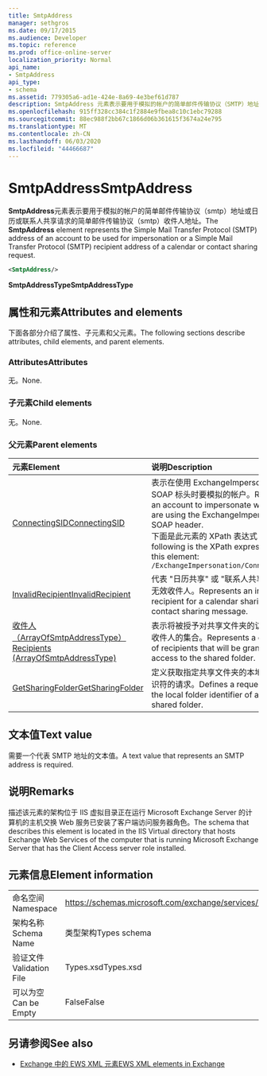 ```yaml
---
title: SmtpAddress
manager: sethgros
ms.date: 09/17/2015
ms.audience: Developer
ms.topic: reference
ms.prod: office-online-server
localization_priority: Normal
api_name:
- SmtpAddress
api_type:
- schema
ms.assetid: 779305a6-ad1e-424e-8a69-4e3bef61d787
description: SmtpAddress 元素表示要用于模拟的帐户的简单邮件传输协议（SMTP）地址或日历或联系人共享请求的简单邮件传输协议（SMTP）收件人地址。
ms.openlocfilehash: 915ff328cc384c1f2884e9fbea8c10c1ebc79288
ms.sourcegitcommit: 88ec988f2bb67c1866d06b361615f3674a24e795
ms.translationtype: MT
ms.contentlocale: zh-CN
ms.lasthandoff: 06/03/2020
ms.locfileid: "44466687"
---
```

# <a name="smtpaddress"></a><span data-ttu-id="236d1-103">SmtpAddress</span><span class="sxs-lookup"><span data-stu-id="236d1-103">SmtpAddress</span></span>

<span data-ttu-id="236d1-104">**SmtpAddress**元素表示要用于模拟的帐户的简单邮件传输协议（smtp）地址或日历或联系人共享请求的简单邮件传输协议（smtp）收件人地址。</span><span class="sxs-lookup"><span data-stu-id="236d1-104">The **SmtpAddress** element represents the Simple Mail Transfer Protocol (SMTP) address of an account to be used for impersonation or a Simple Mail Transfer Protocol (SMTP) recipient address of a calendar or contact sharing request.</span></span> 
  
```xml
<SmtpAddress/>
```

<span data-ttu-id="236d1-105">**SmtpAddressType**</span><span class="sxs-lookup"><span data-stu-id="236d1-105">**SmtpAddressType**</span></span>

## <a name="attributes-and-elements"></a><span data-ttu-id="236d1-106">属性和元素</span><span class="sxs-lookup"><span data-stu-id="236d1-106">Attributes and elements</span></span>

<span data-ttu-id="236d1-107">下面各部分介绍了属性、子元素和父元素。</span><span class="sxs-lookup"><span data-stu-id="236d1-107">The following sections describe attributes, child elements, and parent elements.</span></span>
  
### <a name="attributes"></a><span data-ttu-id="236d1-108">Attributes</span><span class="sxs-lookup"><span data-stu-id="236d1-108">Attributes</span></span>

<span data-ttu-id="236d1-109">无。</span><span class="sxs-lookup"><span data-stu-id="236d1-109">None.</span></span>
  
### <a name="child-elements"></a><span data-ttu-id="236d1-110">子元素</span><span class="sxs-lookup"><span data-stu-id="236d1-110">Child elements</span></span>

<span data-ttu-id="236d1-111">无。</span><span class="sxs-lookup"><span data-stu-id="236d1-111">None.</span></span>
  
### <a name="parent-elements"></a><span data-ttu-id="236d1-112">父元素</span><span class="sxs-lookup"><span data-stu-id="236d1-112">Parent elements</span></span>

|<span data-ttu-id="236d1-113">**元素**</span><span class="sxs-lookup"><span data-stu-id="236d1-113">**Element**</span></span>|<span data-ttu-id="236d1-114">**说明**</span><span class="sxs-lookup"><span data-stu-id="236d1-114">**Description**</span></span>|
|:-----|:-----|
|[<span data-ttu-id="236d1-115">ConnectingSID</span><span class="sxs-lookup"><span data-stu-id="236d1-115">ConnectingSID</span></span>](connectingsid.md) <br/> |<span data-ttu-id="236d1-116">表示在使用 ExchangeImpersonation SOAP 标头时要模拟的帐户。</span><span class="sxs-lookup"><span data-stu-id="236d1-116">Represents an account to impersonate when you are using the ExchangeImpersonation SOAP header.</span></span>  <br/> <span data-ttu-id="236d1-117">下面是此元素的 XPath 表达式： </span><span class="sxs-lookup"><span data-stu-id="236d1-117">The following is the XPath expression to this element:</span></span>  <br/>  `/ExchangeImpersonation/ConnectingSID` <br/> |
|[<span data-ttu-id="236d1-118">InvalidRecipient</span><span class="sxs-lookup"><span data-stu-id="236d1-118">InvalidRecipient</span></span>](invalidrecipient.md) <br/> |<span data-ttu-id="236d1-119">代表 "日历共享" 或 "联系人共享邮件" 的无效收件人。</span><span class="sxs-lookup"><span data-stu-id="236d1-119">Represents an invalid recipient for a calendar sharing or contact sharing message.</span></span>  <br/> |
|[<span data-ttu-id="236d1-120">收件人（ArrayOfSmtpAddressType）</span><span class="sxs-lookup"><span data-stu-id="236d1-120">Recipients (ArrayOfSmtpAddressType)</span></span>](recipients-arrayofsmtpaddresstype.md) <br/> |<span data-ttu-id="236d1-121">表示将被授予对共享文件夹的访问权限的收件人的集合。</span><span class="sxs-lookup"><span data-stu-id="236d1-121">Represents a collection of recipients that will be granted access to the shared folder.</span></span>  <br/> |
|[<span data-ttu-id="236d1-122">GetSharingFolder</span><span class="sxs-lookup"><span data-stu-id="236d1-122">GetSharingFolder</span></span>](getsharingfolder.md) <br/> |<span data-ttu-id="236d1-123">定义获取指定共享文件夹的本地文件夹标识符的请求。</span><span class="sxs-lookup"><span data-stu-id="236d1-123">Defines a request to get the local folder identifier of a specified shared folder.</span></span>  <br/> |
   
## <a name="text-value"></a><span data-ttu-id="236d1-124">文本值</span><span class="sxs-lookup"><span data-stu-id="236d1-124">Text value</span></span>

<span data-ttu-id="236d1-125">需要一个代表 SMTP 地址的文本值。</span><span class="sxs-lookup"><span data-stu-id="236d1-125">A text value that represents an SMTP address is required.</span></span>
  
## <a name="remarks"></a><span data-ttu-id="236d1-126">说明</span><span class="sxs-lookup"><span data-stu-id="236d1-126">Remarks</span></span>

<span data-ttu-id="236d1-127">描述该元素的架构位于 IIS 虚拟目录正在运行 Microsoft Exchange Server 的计算机的主机交换 Web 服务已安装了客户端访问服务器角色。</span><span class="sxs-lookup"><span data-stu-id="236d1-127">The schema that describes this element is located in the IIS Virtual directory that hosts Exchange Web Services of the computer that is running Microsoft Exchange Server that has the Client Access server role installed.</span></span>
  
## <a name="element-information"></a><span data-ttu-id="236d1-128">元素信息</span><span class="sxs-lookup"><span data-stu-id="236d1-128">Element information</span></span>

|||
|:-----|:-----|
|<span data-ttu-id="236d1-129">命名空间</span><span class="sxs-lookup"><span data-stu-id="236d1-129">Namespace</span></span>  <br/> |https://schemas.microsoft.com/exchange/services/2006/types  <br/> |
|<span data-ttu-id="236d1-130">架构名称</span><span class="sxs-lookup"><span data-stu-id="236d1-130">Schema Name</span></span>  <br/> |<span data-ttu-id="236d1-131">类型架构</span><span class="sxs-lookup"><span data-stu-id="236d1-131">Types schema</span></span>  <br/> |
|<span data-ttu-id="236d1-132">验证文件</span><span class="sxs-lookup"><span data-stu-id="236d1-132">Validation File</span></span>  <br/> |<span data-ttu-id="236d1-133">Types.xsd</span><span class="sxs-lookup"><span data-stu-id="236d1-133">Types.xsd</span></span>  <br/> |
|<span data-ttu-id="236d1-134">可以为空</span><span class="sxs-lookup"><span data-stu-id="236d1-134">Can be Empty</span></span>  <br/> |<span data-ttu-id="236d1-135">False</span><span class="sxs-lookup"><span data-stu-id="236d1-135">False</span></span>  <br/> |
   
## <a name="see-also"></a><span data-ttu-id="236d1-136">另请参阅</span><span class="sxs-lookup"><span data-stu-id="236d1-136">See also</span></span>

- [<span data-ttu-id="236d1-137">Exchange 中的 EWS XML 元素</span><span class="sxs-lookup"><span data-stu-id="236d1-137">EWS XML elements in Exchange</span></span>](ews-xml-elements-in-exchange.md)

